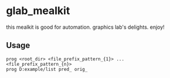 # glab_mealkit
this mealkit is good for automation. graphics lab's delights. enjoy!






Usage
---

```
prog <root_dir> <file_prefix_pattern_{1}> ... <file_prefix_pattern_{n}>
prog D:example/list pred_ orig_
```





